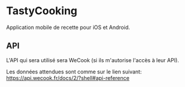 # TastyCooking

Application mobile de recette pour iOS et Android. 

## API

L'API qui sera utilisé sera WeCook (si ils m'autorise l'accès à leur API). 

Les données attendues sont comme sur le lien suivant: https://api.wecook.fr/docs/2/?shell#api-reference
